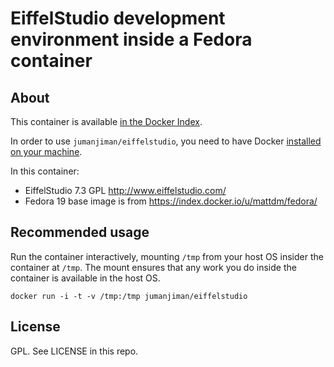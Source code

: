 # EiffelStudio development environment inside a Fedora container

## About

This container is available [in the Docker Index](https://index.docker.io/u/jumanjiman/eiffelstudio/).

In order to use `jumanjiman/eiffelstudio`,
you need to have Docker [installed on your machine](http://www.docker.io/gettingstarted/#anchor-0).

In this container:

- EiffelStudio 7.3 GPL  http://www.eiffelstudio.com/
- Fedora 19 base image is from https://index.docker.io/u/mattdm/fedora/

## Recommended usage

Run the container interactively, mounting `/tmp`
from your host OS insider the container at `/tmp`. The mount
ensures that any work you do inside the container is available
in the host OS.

`docker run -i -t -v /tmp:/tmp jumanjiman/eiffelstudio`

## License

GPL. See LICENSE in this repo.
